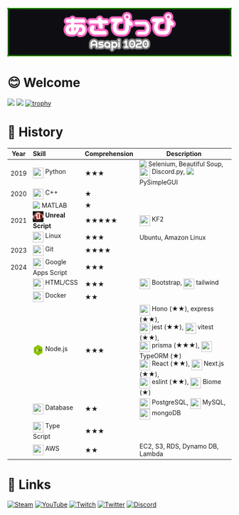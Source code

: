 ![](Asp1020_Simple.png)

# 😊 Welcome
![](https://github-readme-stats.vercel.app/api?username=Asapi1020&hide_border=true&theme=shadow_green&show_icons=true&count_private=true&exclude_repo=DIscordMessage) ![](https://github-readme-stats.vercel.app/api/top-langs/?username=Asapi1020&layout=compact&hide_border=true&exclude_repo=DIscordMessage&theme=shadow_green)
[![trophy](https://github-profile-trophy.vercel.app/?username=Asapi1020&theme=onedark&column=8)](https://github.com/ryo-ma/github-profile-trophy)
<!---
# 📂 Projects
|<img src="nojs_icon.png" width="24" height="24" align="top">|**Node.js**||
|-|:-|-|
|<img src="https://simpleicons.org/icons/nodedotjs.svg" width="24" height="24" align="top">|[Game Center](https://github.com/WFrog2511/game-center)|A platform of browser games|
|<img src="https://wiki.killingfloor2.com/images/7/7a/KF2_Icon.png" width="24" height="24" align="top">|**Killing Floor 2**||
|<img src="CD.png" width="24" height="24" align="top">|[Controlled Difficulty - Combined Edition](https://github.com/Asapi1020/CD-Combined-Edition)|The custom mode CD's Japanese version|
|<img src="https://simpleicons.org/icons/unrealengine.svg" width="24" height="24" align="top">|[Escape Helper](https://github.com/Asapi1020/Escape-Helper)|A mutator to fully enjoy the custom map "Escape Nightmares"|
|<img src="https://upload.wikimedia.org/wikipedia/commons/thumb/c/c3/Python-logo-notext.svg/1869px-Python-logo-notext.svg.png" width="24" height="24" align="top">|**Python Scripts**||
|<img src="https://simpleicons.org/icons/git.svg" width="24" height="24" align="top">|[Git KF Integrator](https://github.com/Asapi1020/Git-KF-Integrator)|Integrate Git management and KF mod compiling|
|<img src="https://simpleicons.org/icons/discord.svg" width="24" height="24" align="top">|[Discord Bot CD Recorder](https://github.com/Asapi1020/Discord-Bot-CDRecorder)|Discord bot with web scraping for CD records.|
|<img src="https://simpleicons.org/icons/python.svg" width="24" height="24" align="top">|[Weather News](https://github.com/Asapi1020/WeatherNews)|PySimpleGUI and Web Scraping tutorial|
|<img src="https://upload.wikimedia.org/wikipedia/commons/thumb/2/2f/Google_Apps_Script.svg/1200px-Google_Apps_Script.svg.png" width="24" height="24" align="top">|**Google Apps Script**||
|<img src="https://simpleicons.org/icons/googleappsscript.svg" width="24" height="24" align="top">|[KF2 some simulator](https://github.com/Asapi1020/KF2-some-simulator)|Simulate some KF2 systems for Google Spreadsheets.|
|<img src="https://simpleicons.org/icons/googleappsscript.svg" width="24" height="24" align="top">|[Schedule Manager](https://github.com/Asapi1020/Schedule-Manager)|A simple web application for managing schedules.|
|<img src="https://simpleicons.org/icons/googleappsscript.svg" width="24" height="24" align="top">|[Various Timer Project](https://github.com/Asapi1020/Various-Timer-Project)|Various programs refer to online information and send notifications to Discord|
-->

# 📜 History
|Year|Skill|Comprehension|Description|
|-|:-|-|-|
|2019|<img src="https://upload.wikimedia.org/wikipedia/commons/thumb/c/c3/Python-logo-notext.svg/1869px-Python-logo-notext.svg.png" width="24" height="24" align="top"> Python|★★★|<img src="https://static-00.iconduck.com/assets.00/selenium-icon-512x496-obrnvg2v.png" height="24" align="top"> Selenium, Beautiful Soup, <img src="https://wasimaster.gallerycdn.vsassets.io/extensions/wasimaster/discord-py-snippets/1.7.0/1668862916012/Microsoft.VisualStudio.Services.Icons.Default" width="24" height="24" align="top"> Discord.py, <img src="https://archive.org/download/github.com-PySimpleGUI-PySimpleGUI_-_2021-09-21_22-21-59/cover.jpg" height="24" align="top"> PySimpleGUI|
|2020|<img src="https://upload.wikimedia.org/wikipedia/commons/thumb/1/18/ISO_C%2B%2B_Logo.svg/1822px-ISO_C%2B%2B_Logo.svg.png" width="24" height="24" align="top"> C++|★||
||<img src="https://upload.wikimedia.org/wikipedia/commons/thumb/2/21/Matlab_Logo.png/1200px-Matlab_Logo.png" height="24" align="top"> MATLAB|★||
|2021|<img src="UE3.png" width="24" height="24" align="top"> **Unreal Script** |★★★★★|<img src="https://wiki.killingfloor2.com/images/7/7a/KF2_Icon.png" width="24" height="24" align="top"> KF2|
||<img src="https://upload.wikimedia.org/wikipedia/commons/thumb/3/35/Tux.svg/1200px-Tux.svg.png" width="24" height="24" align="top"> Linux|★★★|Ubuntu, Amazon Linux|
|2023|<img src="https://git-scm.com/images/logos/downloads/Git-Icon-1788C.png" width="24" height="24" align="top"> Git|★★★★||
|2024|<img src="https://upload.wikimedia.org/wikipedia/commons/thumb/2/2f/Google_Apps_Script.svg/1200px-Google_Apps_Script.svg.png" width="24" height="24" align="top"> Google Apps Script|★★★||
||<img src="https://upload.wikimedia.org/wikipedia/commons/thumb/6/61/HTML5_logo_and_wordmark.svg/512px-HTML5_logo_and_wordmark.svg.png" width="24" height="24" align="top"> HTML/CSS|★★★|<img src="https://upload.wikimedia.org/wikipedia/commons/thumb/b/b2/Bootstrap_logo.svg/2560px-Bootstrap_logo.svg.png" width="24" height="24" align="top"> Bootstrap, <img src="https://encrypted-tbn0.gstatic.com/images?q=tbn:ANd9GcTeKPw4CK4jcH7udsFHZdiB3iIOuI3fUCsxUZosXy4Y1yd25NA-dzCBPrSDIhg1BwObl3w&usqp=CAU" width="24" height="24" align="top"> tailwind|
||<img src="https://cdn4.iconfinder.com/data/icons/logos-and-brands/512/97_Docker_logo_logos-512.png" width="24" height="24" align="top"> Docker|★★||
||<img src="nojs_icon.png" width="24" height="24" align="top"> Node.js|★★★|<img src="https://seeklogo.com/images/H/hono-logo-85A5D1206D-seeklogo.com.png" width="24" height="24" align="top"> Hono (★★), express (★★),<br><img src="https://cdn.freebiesupply.com/logos/large/2x/jest-logo-png-transparent.png" width="24" height="24" align="top"> jest (★★), <img src="https://seeklogo.com/images/V/vitest-logo-9ADDA575A5-seeklogo.com.png" width="24" height="24" align="top"> vitest (★★),<br><img src="https://i.pinimg.com/originals/39/b2/e4/39b2e4ad77c23a2c11e5950a7dfa2aec.png" width="24" height="24" align="top"> prisma (★★★), <img src="https://seeklogo.com/images/T/typeorm-logo-F243B34DEE-seeklogo.com.png" width="24" height="24" align="top"> TypeORM (★)<br><img src="https://seeklogo.com/images/R/react-logo-65B7CD91B5-seeklogo.com.png" width="24" height="24" align="top"> React (★★), <img src="https://images.ctfassets.net/fdt52x6qf2de/1MVOW9GweIGspjGTSrYgBk/7c3b3cf133c4db02b5cdd7559c3e3c93/next-js.svg" width="24" height="24" align="top"> Next.js (★★),<br><img src="https://cdn.freebiesupply.com/logos/large/2x/eslint-1-logo-png-transparent.png" width="24" height="24" align="top"> eslint (★★), <img src="https://pbs.twimg.com/profile_images/1738146392579710976/oBqsvjTX_400x400.jpg" width="24" height="24" align="top"> Biome (★)|
||<img src="https://www.silhouette-illust.com/wp-content/uploads/2017/02/icon_sql_server_25604-600x600.jpg" width="24" height="24" align="top"> Database|★★|<img src="https://upload.wikimedia.org/wikipedia/commons/thumb/2/29/Postgresql_elephant.svg/800px-Postgresql_elephant.svg.png" width="24" height="24" align="top"> PostgreSQL, <img src="https://cdn.icon-icons.com/icons2/3053/PNG/512/mysql_workbench_macos_bigsur_icon_189924.png" width="24" height="24" align="top"> MySQL, <img src="https://cdn.worldvectorlogo.com/logos/mongodb-icon-1.svg" width="24" height="24" align="top"> mongoDB|
||<img src="https://upload.wikimedia.org/wikipedia/commons/thumb/4/4c/Typescript_logo_2020.svg/1200px-Typescript_logo_2020.svg.png" width="24" height="24" align="top"> Type Script|★★★||
||<img src="https://cdn.iconscout.com/icon/free/png-256/free-aws-1869025-1583149.png" width="24" height="24" align="top"> AWS|★★|EC2, S3, RDS, Dynamo DB, Lambda|

# 🔗 Links
[![Steam](https://img.shields.io/static/v1?message=Steam&logo=steam&labelColor=5c5c5c&color=003E9E&logoColor=white&label=%20)](https://steamcommunity.com/profiles/76561198930643117/)
[![YouTube](https://img.shields.io/static/v1?message=YouTube&logo=youtube&labelColor=gray&color=red&logoColor=white&label=%20)](https://www.youtube.com/@asapi1020)
[![Twitch](https://img.shields.io/static/v1?message=Twitch&logo=twitch&labelColor=gray&color=purple&logoColor=white&label=%20)](https://www.twitch.tv/asapi1020)
[![Twitter](https://img.shields.io/static/v1?message=Twitter&logo=twitter&labelColor=gray&color=blue&logoColor=white&label=%20)](https://twitter.com/1020_asapi)
[![Discord](https://img.shields.io/static/v1?message=Discord&logo=discord&labelColor=gray&color=4089DE&logoColor=white&label=%20)](https://discord.gg/wCRd58ZwHD)
